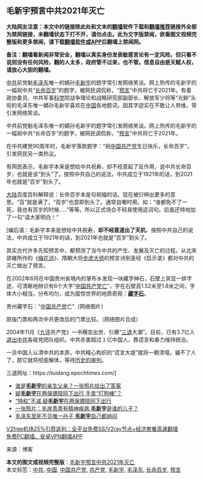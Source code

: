  <h2>毛新宇预言中共2021年灭亡</h2> <p class="notice"><b>大陆网友注意：本文中的链接除此处和文末的<a href="https://github.com/bannedbook/fanqiang" >翻墙</a>软件下载和<a href="https://github.com/killgcd/justmysocks/blob/master/README.md">翻墙推荐</a>链接外全部为禁网链接，未翻墙状态下打不开，请勿点击。此为文字版禁闻，欲看图文视频完整版和更多禁闻，请下载<a href="https://github.com/bannedbook/fanqiang">翻墙软件或APP</a>后翻墙上禁闻网。</p><p>备注：翻墙看新闻非常安全，翻墙以真实身份发表敏感言论有一定风险，但只看不说则没有任何风险，翻的人太多，政府管不过来，也不管。信息自由是天赋人权，请放心大胆的翻墙。</b></p>  <div class="entry"> <p><a href="https://www.bannedbook.org/bnews/tag/%e4%b8%ad%e5%85%b1/" class="st_tag internal_tag" rel="tag" title="标签 中共 下的日志">中共</a>前党魁<a href="https://www.bannedbook.org/bnews/tag/%e6%af%9b%e6%b3%bd%e4%b8%9c/" class="st_tag internal_tag" rel="tag" title="标签 毛泽东 下的日志">毛泽东</a>唯一的嫡孙<a href="https://www.bannedbook.org/bnews/tag/%e6%af%9b%e6%96%b0%e5%ae%87/" class="st_tag internal_tag" rel="tag" title="标签 毛新宇 下的日志">毛新宇</a>的题字常引发网络笑谈。网上热传的毛新宇的一幅祝中共“<a href="https://www.bannedbook.org/bnews/tag/%e9%95%bf%e5%91%bd%e7%99%be%e5%b2%81/" class="st_tag internal_tag" rel="tag" title="标签 长命百岁 下的日志">长命百岁</a>”的题字，被网民调侃称，“<span class='wp_keywordlink'><a href="https://www.bannedbook.org/forum5/" title="预言玄学禁书下载" rel="nofollow">预言</a></span>”中共将亡于2021年。有着政协委员、中共军事<span class='wp_keywordlink'><a href="https://www.bannedbook.org/forum11/topic309.html" title="禁片：“科学”的棍子" target="_blank">科学</a></span>院战争理论和战略研究部副部长、解放军少将等“光鲜”头衔的毛泽东唯一嫡孙毛新宇喜欢在<span class='wp_keywordlink_affiliate'><a href="https://www.bannedbook.org/" title="中国" target="_blank">中国</a></span>各地题词，因其字迹实在不敢让人恭维，常引发网络笑谈。</p> <p>中共前党魁毛泽东唯一的嫡孙毛新宇的题字常引发网络笑谈。网上热传的毛新宇的一幅祝中共“长命百岁”的题字，被网民调侃称，“<a href="https://www.bannedbook.org/bnews/tag/%e9%a2%84%e8%a8%80/" class="st_tag internal_tag" rel="tag" title="标签 预言 下的日志">预言</a>”中共将亡于2021年。</p> <p>在中共建党90周年时，毛新宇落款题字：“祝<a href="https://www.bannedbook.org/bnews/tag/%E4%B8%AD%E5%9B%BD/" class="st_tag internal_tag" rel="tag" title="标签 中国 下的日志">中国</a><a href="https://www.bannedbook.org/bnews/tag/%e5%85%b1%e4%ba%a7%e5%85%9a/" class="st_tag internal_tag" rel="tag" title="标签 共产党 下的日志">共产党</a>生日快乐，长命百岁”，引发网民另一类热议。</p>  <p>有网民表示，毛新宇本来是想给中共祝寿，却不经意起了反作用，说中共长命百岁，也就是该“到头”了。按照中共自己的说法，中共成立于1921年的话，到2021年也就是“百岁”到头了。</p> <p><span class='wp_keywordlink_affiliate'><a href="https://www.bannedbook.org/" title="大陆" target="_blank">大陆</a></span>百度百科解释说：长命百岁本是句祝福的话，现在被衍伸出更多的意思。“百”就是满了，“百岁”也意即到头了。通常自嘲时用，如：“谁都免不了一死，我也有百岁的时候&#8230;..”等等。所以正式场合不轻易使用这词句。后面还特地加了一句“请大家明白！”</p> <p>[编后语：毛新宇本来是想给中共祝寿，<strong>却不经意道出了天机</strong>，按照中共自己的说法，中共成立于1921年的话，到2021年也就是“百岁”到头了。</p>  <p>其实古代许多先知预言中，都预测了当今中共的产生、发展及灭亡的过程。从北宋邵雍所作的《<span class='wp_keywordlink'><a href="https://www.bannedbook.org/forum5/topic709.html" title="邵康节《梅花诗》全解" target="_blank">梅花诗</a></span>》、隋朝大将<span class='wp_keywordlink'><a href="https://www.bannedbook.org/forum5/topic715.html" title="步虚大师预言诗全解" target="_blank">步虚大师</a></span>的预言诗到圣经《启示录》都对中共的灭亡做出了预言。</p> <p>在2002年6月在中国贵州省境内的掌布乡发现一块藏字神石，石壁上突显一排字迹，可清晰地辨识有6个大字“<span class='wp_keywordlink'><a href="https://www.bannedbook.org/forum11/topic3194.html" title="视频：贵州藏字石 惊现中国共产党亡" target="_blank">中国共产党亡</a></span>”，字在石壁高1.52米至1.8米之间，字体大小相当，分布均匀，成为震惊世界的地质奇观：<strong><span class='wp_keywordlink'><a href="https://www.bannedbook.org/forum11/topic185.html" title="禁片：天降巨石昭示中共将亡" target="_blank">藏字石</a></span></strong>。</p> <p>贵州藏字石：“<a href="https://www.bannedbook.org/bnews/tag/%e4%b8%ad%e5%9b%bd%e5%85%b1%e4%ba%a7%e5%85%9a/" class="st_tag internal_tag" rel="tag" title="标签 中国共产党 下的日志">中国共产党</a>亡”（网络图片）</p>  <p>原版门票和两次中共更改后的门票比较。（网络图片合成）</p> <p>2004年11月《<span class='wp_keywordlink'><a href="https://www.bannedbook.org/forum2/topic2.html" title="《九评共产党》" target="_blank">九评</a></span>共产党》一书横空出世、引爆“<span class='wp_keywordlink'><a href="http://tuidang.epochtimes.com/" title="三退-退出党团队" rel="nofollow" target="_blank">三退</a></span>大潮”。目前，已有3.7亿人<span class='wp_keywordlink'><a href="http://tuidang.epochtimes.com/" title="退出中共" target="_blank">退出中共</a></span>各级党团队组织。中共杀害超过１亿中国人，靠谎言和暴力维持统治。</p> <p>一旦中国人认清中共的本质，中共精心构织的“谎言大堤”就将一朝溃塌，骗不了人了，那它就将彻底解体，等待<span class='wp_keywordlink'><a href="https://www.bannedbook.org/forum2/topic1640.html" title="正见网《历史的审判》" target="_blank">历史的审判</a></span>。</p>  <p>三退网址：https://tuidang.epochtimes.com/]</p> <ul class='op-related-articles' title='相关阅读'> <li><a href='https://www.bannedbook.org/bnews/comments/20201120/1434017.html' target='_blank'>谁是<b>毛新宇</b>的亲生父亲？一张照片给出了答案</a></li> <li><a href='https://www.bannedbook.org/bnews/cnnews/20200903/1390234.html' target='_blank'>疑<b>毛新宇</b>在两保镖陪同下出行 手拿“打狗棒”？</a></li> <li><a href='https://www.bannedbook.org/bnews/cnnews/20200903/1390229.html' target='_blank'>“特权”不减 疑<b>毛新宇</b>在两保镖陪同下出行</a></li> <li><a href='https://www.bannedbook.org/bnews/topimagenews/20200615/1345133.html' target='_blank'>一张照片：毛岸青患有精神疾病 <b>毛新宇</b>是谁的儿子？</a></li> <li><a href='https://www.bannedbook.org/bnews/cbnews/20191016/1207905.html' target='_blank'>毛泽东至死不见唯一孙子 <b>毛新宇</b>自己都纳闷</a></li> </ul> <p class="texttj"> <a href="https://www.bannedbook.org/forum23/topic22702.html" target="_blank">V2free机场25%引荐返利：全平台免费SS/V2ray节点+经济套餐高速翻墙</a><br/> <a href="https://github.com/bannedbook/fanqiang/wiki/%E7%A6%81%E9%97%BB%E7%BD%91%E5%AE%89%E5%8D%93%E7%BF%BB%E5%A2%99%E6%96%B0%E9%97%BBAPP" target="_blank">免费PC翻墙、安卓VPN翻墙APP</a></p><p> 来源：博客 </p><a name='sharetosocial'></a>       <div><b>本文的图文或视频完整版</b>：<a href='https://www.bannedbook.org/bnews/comments/20210102/1459455.html'>毛新宇预言中共2021年灭亡</a></div>  </div><!--END ENTRY--> <div class="postfooter"> <div>本文标签：<a href="https://www.bannedbook.org/bnews/tag/%e4%b8%ad%e5%85%b1/" rel="tag">中共</a>, <a href="https://www.bannedbook.org/bnews/tag/%E4%B8%AD%E5%9B%BD/" rel="tag">中国</a>, <a href="https://www.bannedbook.org/bnews/tag/%e4%b8%ad%e5%9b%bd%e5%85%b1%e4%ba%a7%e5%85%9a/" rel="tag">中国共产党</a>, <a href="https://www.bannedbook.org/bnews/tag/%e5%85%b1%e4%ba%a7%e5%85%9a/" rel="tag">共产党</a>, <a href="https://www.bannedbook.org/bnews/tag/%e6%af%9b%e6%96%b0%e5%ae%87/" rel="tag">毛新宇</a>, <a href="https://www.bannedbook.org/bnews/tag/%e6%af%9b%e6%b3%bd%e4%b8%9c/" rel="tag">毛泽东</a>, <a href="https://www.bannedbook.org/bnews/tag/%e9%95%bf%e5%91%bd%e7%99%be%e5%b2%81/" rel="tag">长命百岁</a>, <a href="https://www.bannedbook.org/bnews/tag/%e9%a2%84%e8%a8%80/" rel="tag">预言</a></div>  </div><!--END POSTFOOTER--> 